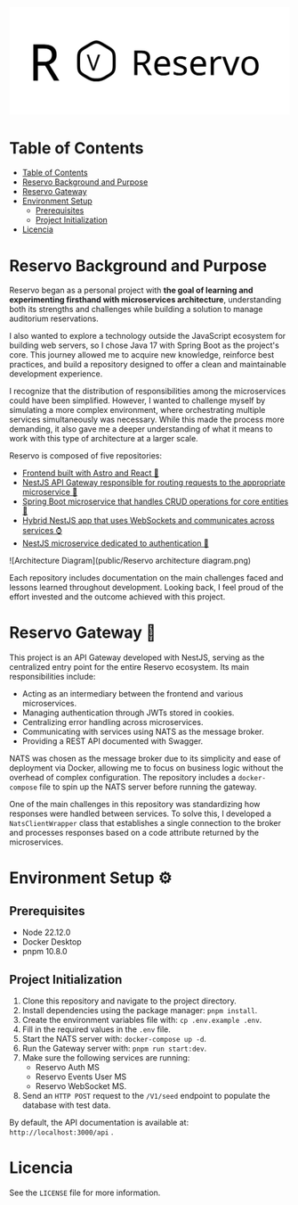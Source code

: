 <p align="center">
    <img src="public/Reservo combined mark.svg" alt="Reservo combined mark" />
</p>

# Table of Contents

- [Table of Contents](#table-of-contents)
- [Reservo Background and Purpose](#reservo-background-and-purpose)
- [Reservo Gateway](#reservo-gateway-)
- [Environment Setup](#environment-setup-)
  - [Prerequisites](#prerequisites)
  - [Project Initialization](#project-initialization)
- [Licencia](#licencia)

# Reservo Background and Purpose

Reservo began as a personal project with **the goal of learning and experimenting firsthand with microservices architecture**, understanding both its strengths and challenges while building a solution to manage auditorium reservations.

I also wanted to explore a technology outside the JavaScript ecosystem for building web servers, so I chose Java 17 with Spring Boot as the project's core. This journey allowed me to acquire new knowledge, reinforce best practices, and build a repository designed to offer a clean and maintainable development experience.

I recognize that the distribution of responsibilities among the microservices could have been simplified. However, I wanted to challenge myself by simulating a more complex environment, where orchestrating multiple services simultaneously was necessary. While this made the process more demanding, it also gave me a deeper understanding of what it means to work with this type of architecture at a larger scale.

Reservo is composed of five repositories:

- [Frontend built with Astro and React 🚀](https://github.com/Hector-f-Romero/reservo-front)
- [NestJS API Gateway responsible for routing requests to the appropriate microservice 🧠](https://github.com/Hector-f-Romero/reservo-api-gateway)
- [Spring Boot microservice that handles CRUD operations for core entities 🎨](https://github.com/Hector-f-Romero/reservo-events-user-ms)
- [Hybrid NestJS app that uses WebSockets and communicates across services ⌚](https://github.com/Hector-f-Romero/reservo-ws-ms)
- [NestJS microservice dedicated to authentication 🔐](https://github.com/Hector-f-Romero/reservo-auth-ms)

![Architecture Diagram](public/Reservo architecture diagram.png)

Each repository includes documentation on the main challenges faced and lessons learned throughout development. Looking back, I feel proud of the effort invested and the outcome achieved with this project.

# Reservo Gateway 🧠

This project is an API Gateway developed with NestJS, serving as the centralized entry point for the entire Reservo ecosystem. Its main responsibilities include:

- Acting as an intermediary between the frontend and various microservices.
- Managing authentication through JWTs stored in cookies.
- Centralizing error handling across microservices.
- Communicating with services using NATS as the message broker.
- Providing a REST API documented with Swagger.

NATS was chosen as the message broker due to its simplicity and ease of deployment via Docker, allowing me to focus on business logic without the overhead of complex configuration. The repository includes a `docker-compose` file to spin up the NATS server before running the gateway.

One of the main challenges in this repository was standardizing how responses were handled between services. To solve this, I developed a `NatsClientWrapper` class that establishes a single connection to the broker and processes responses based on a code attribute returned by the microservices.

# Environment Setup ⚙

## Prerequisites
- Node 22.12.0
- Docker Desktop
- pnpm 10.8.0

## Project Initialization

1. Clone this repository and navigate to the project directory.
2. Install dependencies using the package manager: `pnpm install`.
3. Create the environment variables file with: `cp .env.example .env`.
4. Fill in the required values in the `.env` file.
5. Start the NATS server with: `docker-compose up -d`.
6. Run the Gateway server with: `pnpm run start:dev`.
7. Make sure the following services are running:
   - Reservo Auth MS
   - Reservo Events User MS
   - Reservo WebSocket MS.
8. Send an `HTTP POST` request to the `/V1/seed` endpoint to populate the database with test data.

By default, the API documentation is available at: `http://localhost:3000/api` .

# Licencia

See the `LICENSE` file for more information.
